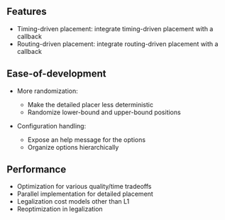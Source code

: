 ## Features

*   Timing-driven placement: integrate timing-driven placement with a callback
*   Routing-driven placement: integrate routing-driven placement with a callback

## Ease-of-development

*   More randomization:
    *   Make the detailed placer less deterministic
    *   Randomize lower-bound and upper-bound positions

*   Configuration handling:
    *   Expose an help message for the options
    *   Organize options hierarchically

## Performance

*   Optimization for various quality/time tradeoffs
*   Parallel implementation for detailed placement
*   Legalization cost models other than L1
*   Reoptimization in legalization
